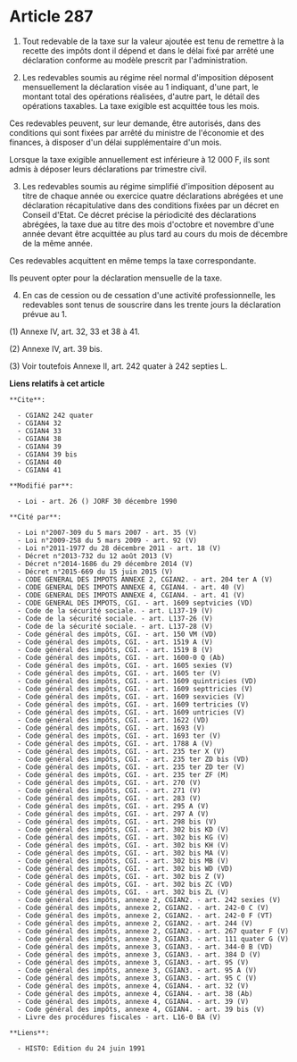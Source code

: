 # Article 287

1. Tout redevable de la taxe sur la valeur ajoutée est tenu de remettre à la recette des impôts dont il dépend et dans le
délai fixé par arrêté une déclaration conforme au modèle prescrit par l'administration.

2. Les redevables soumis au régime réel normal d'imposition déposent mensuellement la déclaration visée au 1 indiquant, d'une
part, le montant total des opérations réalisées, d'autre part, le détail des opérations taxables. La taxe exigible est
acquittée tous les mois.

Ces redevables peuvent, sur leur demande, être autorisés, dans des conditions qui sont fixées par arrêté du ministre de
l'économie et des finances, à disposer d'un délai supplémentaire d'un mois.

Lorsque la taxe exigible annuellement est inférieure à 12 000 F, ils sont admis à déposer leurs déclarations par trimestre
civil.

3. Les redevables soumis au régime simplifié d'imposition déposent au titre de chaque année ou exercice quatre déclarations
abrégées et une déclaration récapitulative dans des conditions fixées par un décret en Conseil d'Etat. Ce décret précise la
périodicité des déclarations abrégées, la taxe due au titre des mois d'octobre et novembre d'une année devant être acquittée
au plus tard au cours du mois de décembre de la même année.

Ces redevables acquittent en même temps la taxe correspondante.

Ils peuvent opter pour la déclaration mensuelle de la taxe.

4. En cas de cession ou de cessation d'une activité professionnelle, les redevables sont tenus de souscrire dans les trente
jours la déclaration prévue au 1.

(1) Annexe IV, art. 32, 33 et 38 à 41.

(2) Annexe IV, art. 39 bis.

(3) Voir toutefois Annexe II, art. 242 quater à 242 septies L.

**Liens relatifs à cet article**

	**Cite**:

	  - CGIAN2 242 quater
	  - CGIAN4 32
	  - CGIAN4 33
	  - CGIAN4 38
	  - CGIAN4 39
	  - CGIAN4 39 bis
	  - CGIAN4 40
	  - CGIAN4 41

	**Modifié par**:

	  - Loi - art. 26 () JORF 30 décembre 1990

	**Cité par**:

	  - Loi n°2007-309 du 5 mars 2007 - art. 35 (V)
	  - Loi n°2009-258 du 5 mars 2009 - art. 92 (V)
	  - Loi n°2011-1977 du 28 décembre 2011 - art. 18 (V)
	  - Décret n°2013-732 du 12 août 2013 (V)
	  - Décret n°2014-1686 du 29 décembre 2014 (V)
	  - Décret n°2015-669 du 15 juin 2015 (V)
	  - CODE GENERAL DES IMPOTS ANNEXE 2, CGIAN2. - art. 204 ter A (V)
	  - CODE GENERAL DES IMPOTS ANNEXE 4, CGIAN4. - art. 40 (V)
	  - CODE GENERAL DES IMPOTS ANNEXE 4, CGIAN4. - art. 41 (V)
	  - CODE GENERAL DES IMPOTS, CGI. - art. 1609 septvicies (VD)
	  - Code de la sécurité sociale. - art. L137-19 (V)
	  - Code de la sécurité sociale. - art. L137-26 (V)
	  - Code de la sécurité sociale. - art. L137-28 (V)
	  - Code général des impôts, CGI. - art. 150 VM (VD)
	  - Code général des impôts, CGI. - art. 1519 A (V)
	  - Code général des impôts, CGI. - art. 1519 B (V)
	  - Code général des impôts, CGI. - art. 1600-0 Q (Ab)
	  - Code général des impôts, CGI. - art. 1605 sexies (V)
	  - Code général des impôts, CGI. - art. 1605 ter (V)
	  - Code général des impôts, CGI. - art. 1609 quintricies (VD)
	  - Code général des impôts, CGI. - art. 1609 septtricies (V)
	  - Code général des impôts, CGI. - art. 1609 sexvicies (V)
	  - Code général des impôts, CGI. - art. 1609 tertricies (V)
	  - Code général des impôts, CGI. - art. 1609 untricies (V)
	  - Code général des impôts, CGI. - art. 1622 (VD)
	  - Code général des impôts, CGI. - art. 1693 (V)
	  - Code général des impôts, CGI. - art. 1693 ter (V)
	  - Code général des impôts, CGI. - art. 1788 A (V)
	  - Code général des impôts, CGI. - art. 235 ter X (V)
	  - Code général des impôts, CGI. - art. 235 ter ZD bis (VD)
	  - Code général des impôts, CGI. - art. 235 ter ZD ter (V)
	  - Code général des impôts, CGI. - art. 235 ter ZF (M)
	  - Code général des impôts, CGI. - art. 270 (V)
	  - Code général des impôts, CGI. - art. 271 (V)
	  - Code général des impôts, CGI. - art. 283 (V)
	  - Code général des impôts, CGI. - art. 295 A (V)
	  - Code général des impôts, CGI. - art. 297 A (V)
	  - Code général des impôts, CGI. - art. 298 bis (V)
	  - Code général des impôts, CGI. - art. 302 bis KD (V)
	  - Code général des impôts, CGI. - art. 302 bis KG (V)
	  - Code général des impôts, CGI. - art. 302 bis KH (V)
	  - Code général des impôts, CGI. - art. 302 bis MA (V)
	  - Code général des impôts, CGI. - art. 302 bis MB (V)
	  - Code général des impôts, CGI. - art. 302 bis WD (VD)
	  - Code général des impôts, CGI. - art. 302 bis Z (V)
	  - Code général des impôts, CGI. - art. 302 bis ZC (VD)
	  - Code général des impôts, CGI. - art. 302 bis ZL (V)
	  - Code général des impôts, annexe 2, CGIAN2. - art. 242 sexies (V)
	  - Code général des impôts, annexe 2, CGIAN2. - art. 242-0 C (V)
	  - Code général des impôts, annexe 2, CGIAN2. - art. 242-0 F (VT)
	  - Code général des impôts, annexe 2, CGIAN2. - art. 244 (V)
	  - Code général des impôts, annexe 2, CGIAN2. - art. 267 quater F (V)
	  - Code général des impôts, annexe 3, CGIAN3. - art. 111 quater G (V)
	  - Code général des impôts, annexe 3, CGIAN3. - art. 344-0 B (VD)
	  - Code général des impôts, annexe 3, CGIAN3. - art. 384 D (V)
	  - Code général des impôts, annexe 3, CGIAN3. - art. 95 (V)
	  - Code général des impôts, annexe 3, CGIAN3. - art. 95 A (V)
	  - Code général des impôts, annexe 3, CGIAN3. - art. 95 C (V)
	  - Code général des impôts, annexe 4, CGIAN4. - art. 32 (V)
	  - Code général des impôts, annexe 4, CGIAN4. - art. 38 (Ab)
	  - Code général des impôts, annexe 4, CGIAN4. - art. 39 (V)
	  - Code général des impôts, annexe 4, CGIAN4. - art. 39 bis (V)
	  - Livre des procédures fiscales - art. L16-0 BA (V)

	**Liens**:

	  - HISTO: Edition du 24 juin 1991
